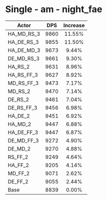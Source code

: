 # Single - am - night_fae
| Actor | DPS | Increase |
|---|:---:|:---:|
|HA_MD_RS_3|9860|11.55%|
|HA_DE_RS_3|9855|11.50%|
|HA_DE_MD_3|9673|9.44%|
|DE_MD_RS_3|9661|9.30%|
|HA_RS_2|9631|8.96%|
|HA_RS_FF_3|9627|8.92%|
|MD_RS_FF_3|9473|7.17%|
|MD_RS_2|9470|7.14%|
|DE_RS_2|9461|7.04%|
|DE_RS_FF_3|9456|6.98%|
|HA_DE_2|9451|6.92%|
|HA_MD_2|9447|6.88%|
|HA_DE_FF_3|9447|6.87%|
|DE_MD_FF_3|9272|4.90%|
|DE_MD_2|9270|4.88%|
|RS_FF_2|9249|4.64%|
|HA_FF_2|9205|4.14%|
|MD_FF_2|9071|2.62%|
|DE_FF_2|9055|2.44%|
|Base|8839|0.00%|
